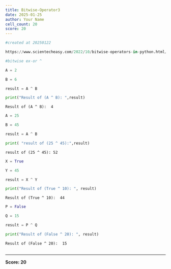 ```yaml
---
title: Bitwise-Operator3
date: 2025-01-25
author: Your Name
cell_count: 20
score: 20
---
```


```python
#created at 20250122
```


```python
https://www.scientecheasy.com/2022/10/bitwise-operators-in-python.html/
```


```python
#bitwise ex-or ^
```


```python
A = 2
```


```python
B = 6
```


```python
result = A ^ B
```


```python
print("Result of (A ^ B): ",result)
```

    Result of (A ^ B):  4



```python
A = 25
```


```python
B = 45
```


```python
result = A ^ B
```


```python
print( "result of (25 ^ 45):",result)
```

    result of (25 ^ 45): 52



```python
X = True
```


```python
Y = 45
```


```python
result = X ^ Y
```


```python
print("Result of (True ^ 10): ", result)
```

    Result of (True ^ 10):  44



```python
P = False
```


```python
Q = 15
```


```python
result = P ^ Q
```


```python
print("Result of (False ^ 20): ", result)
```

    Result of (False ^ 20):  15



```python

```


---
**Score: 20**